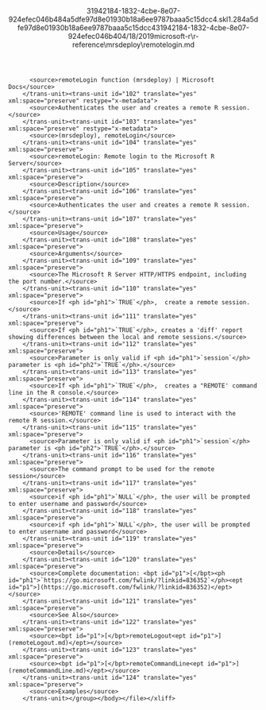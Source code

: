 <?xml version="1.0"?><xliff version="1.2" xmlns="urn:oasis:names:tc:xliff:document:1.2" xmlns:xsi="http://www.w3.org/2001/XMLSchema-instance" xsi:schemaLocation="urn:oasis:names:tc:xliff:document:1.2 xliff-core-1.2-transitional.xsd"><file datatype="xml" original="remotelogin.md" source-language="en-US" target-language="en-US"><header><tool tool-id="mdxliff" tool-name="mdxliff" tool-version="1.0-d1654b2" tool-company="Microsoft" /><xliffext:skl_file_name xmlns:xliffext="urn:microsoft:content:schema:xliffextensions">31942184-1832-4cbe-8e07-924efec046b484a5dfe97d8e01930b18a6ee9787baaa5c15dcc4.skl</xliffext:skl_file_name><xliffext:version xmlns:xliffext="urn:microsoft:content:schema:xliffextensions">1.2</xliffext:version><xliffext:ms.openlocfilehash xmlns:xliffext="urn:microsoft:content:schema:xliffextensions">84a5dfe97d8e01930b18a6ee9787baaa5c15dcc4</xliffext:ms.openlocfilehash><xliffext:ms.sourcegitcommit xmlns:xliffext="urn:microsoft:content:schema:xliffextensions">31942184-1832-4cbe-8e07-924efec046b4</xliffext:ms.sourcegitcommit><xliffext:ms.lasthandoff xmlns:xliffext="urn:microsoft:content:schema:xliffextensions">04/18/2019</xliffext:ms.lasthandoff><xliffext:ms.openlocfilepath xmlns:xliffext="urn:microsoft:content:schema:xliffextensions">microsoft-r\r-reference\mrsdeploy\remotelogin.md</xliffext:ms.openlocfilepath></header><body><group id="content" extype="content"><trans-unit id="101" translate="yes" xml:space="preserve" restype="x-metadata">
          <source>remoteLogin function (mrsdeploy) | Microsoft Docs</source>
        </trans-unit><trans-unit id="102" translate="yes" xml:space="preserve" restype="x-metadata">
          <source>Authenticates the user and creates a remote R session.</source>
        </trans-unit><trans-unit id="103" translate="yes" xml:space="preserve" restype="x-metadata">
          <source>(mrsdeploy), remoteLogin</source>
        </trans-unit><trans-unit id="104" translate="yes" xml:space="preserve">
          <source>remoteLogin: Remote login to the Microsoft R Server</source>
        </trans-unit><trans-unit id="105" translate="yes" xml:space="preserve">
          <source>Description</source>
        </trans-unit><trans-unit id="106" translate="yes" xml:space="preserve">
          <source>Authenticates the user and creates a remote R session.</source>
        </trans-unit><trans-unit id="107" translate="yes" xml:space="preserve">
          <source>Usage</source>
        </trans-unit><trans-unit id="108" translate="yes" xml:space="preserve">
          <source>Arguments</source>
        </trans-unit><trans-unit id="109" translate="yes" xml:space="preserve">
          <source>The Microsoft R Server HTTP/HTTPS endpoint, including the port number.</source>
        </trans-unit><trans-unit id="110" translate="yes" xml:space="preserve">
          <source>If <ph id="ph1">`TRUE`</ph>,  create a remote session.</source>
        </trans-unit><trans-unit id="111" translate="yes" xml:space="preserve">
          <source>If <ph id="ph1">`TRUE`</ph>, creates a 'diff' report showing differences between the local and remote sessions.</source>
        </trans-unit><trans-unit id="112" translate="yes" xml:space="preserve">
          <source>Parameter is only valid if <ph id="ph1">`session`</ph> parameter is <ph id="ph2">`TRUE`</ph>.</source>
        </trans-unit><trans-unit id="113" translate="yes" xml:space="preserve">
          <source>If <ph id="ph1">`TRUE`</ph>,  creates a "REMOTE' command line in the R console.</source>
        </trans-unit><trans-unit id="114" translate="yes" xml:space="preserve">
          <source>'REMOTE' command line is used to interact with the remote R session.</source>
        </trans-unit><trans-unit id="115" translate="yes" xml:space="preserve">
          <source>Parameter is only valid if <ph id="ph1">`session`</ph> parameter is <ph id="ph2">`TRUE`</ph>.</source>
        </trans-unit><trans-unit id="116" translate="yes" xml:space="preserve">
          <source>The command prompt to be used for the remote session</source>
        </trans-unit><trans-unit id="117" translate="yes" xml:space="preserve">
          <source>if <ph id="ph1">`NULL`</ph>, the user will be prompted to enter username and password</source>
        </trans-unit><trans-unit id="118" translate="yes" xml:space="preserve">
          <source>if <ph id="ph1">`NULL`</ph>, the user will be prompted to enter username and password</source>
        </trans-unit><trans-unit id="119" translate="yes" xml:space="preserve">
          <source>Details</source>
        </trans-unit><trans-unit id="120" translate="yes" xml:space="preserve">
          <source>Complete documentation: <bpt id="p1">[</bpt><ph id="ph1">`https://go.microsoft.com/fwlink/?linkid=836352`</ph><ept id="p1">](https://go.microsoft.com/fwlink/?linkid=836352)</ept></source>
        </trans-unit><trans-unit id="121" translate="yes" xml:space="preserve">
          <source>See Also</source>
        </trans-unit><trans-unit id="122" translate="yes" xml:space="preserve">
          <source><bpt id="p1">[</bpt>remoteLogout<ept id="p1">](remoteLogout.md)</ept></source>
        </trans-unit><trans-unit id="123" translate="yes" xml:space="preserve">
          <source><bpt id="p1">[</bpt>remoteCommandLine<ept id="p1">](remoteCommandLine.md)</ept></source>
        </trans-unit><trans-unit id="124" translate="yes" xml:space="preserve">
          <source>Examples</source>
        </trans-unit></group></body></file></xliff>
